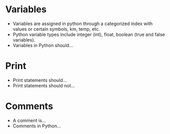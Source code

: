 # Variables
* Variables are assigned in python through a categorized index with values or certain symbols, km, temp, etc.
* Python variable types include integer (int), float, boolean (true and false variables).
* Variables in Python should...

# Print
* Print statements should...
* Print statements should not...

# Comments
* A comment is...
* Comments in Python...